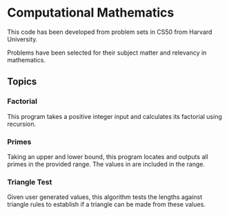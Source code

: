 # Computational Mathematics

This code has been developed from problem sets in CS50 from Harvard University.

Problems have been selected for their subject matter and relevancy in mathematics.

## Topics

### Factorial

This program takes a positive integer input and calculates its factorial using recursion.

### Primes

Taking an upper and lower bound, this program locates and outputs all primes in the provided range. The values in are included in the range.

### Triangle Test

Given user generated values, this algorithm tests the lengths against triangle rules to establish if a triangle can be made from these values.
